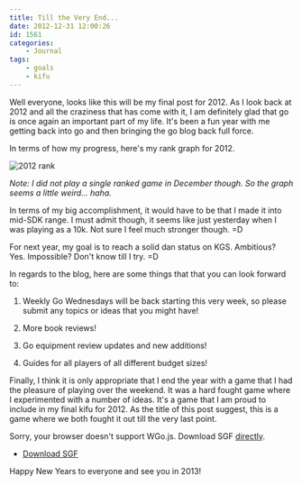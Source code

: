 ```yaml
---
title: Till the Very End...
date: 2012-12-31 12:00:26
id: 1561
categories:
	- Journal
tags:
	- goals
	- kifu
---
```


Well everyone, looks like this will be my final post for 2012. As I look back at 2012 and all the craziness that has come with it, I am definitely glad that go is once again an important part of my life. It's been a fun year with me getting back into go and then bringing the go blog back full force.

In terms of how my progress, here's my rank graph for 2012.

![2012 rank](/images/2012/12/2012-rank.png)

_Note: I did not play a single ranked game in December though. So the graph seems a little weird... haha._

In terms of my big accomplishment, it would have to be that I made it into mid-SDK range. I must admit though, it seems like just yesterday when I was playing as a 10k. Not sure I feel much stronger though. =D

For next year, my goal is to reach a solid dan status on KGS. Ambitious? Yes. Impossible? Don't know till I try. =D

<!--more-->

In regards to the blog, here are some things that that you can look forward to:

1.  Weekly Go Wednesdays will be back starting this very week, so please submit any topics or ideas that you might have!

2.  More book reviews!

3.  Go equipment review updates and new additions!

4.  Guides for all players of all different budget sizes!

Finally, I think it is only appropriate that I end the year with a game that I had the pleasure of playing over the weekend. It was a hard fought game where I experimented with a number of ideas. It's a game that I am proud to include in my final kifu for 2012\. As the title of this post suggest, this is a game where we both fought it out till the very last point.

<article>
	<section data-wgo="/kifu/2012/2012.12.31-Till-the-Very-End.sgf" data-wgo-enablewheel="false" style="width: 100%">
	  <p>Sorry, your browser doesn't support WGo.js. Download SGF <a href="/kifu/2012/2012.12.31-Till-the-Very-End.sgf">directly</a>.</p>
	</section>
	<div><ul><li><a href="/kifu/2012/2012.12.31-Till-the-Very-End.sgf">Download SGF</a></li></ul></div>
</article>

Happy New Years to everyone and see you in 2013!

